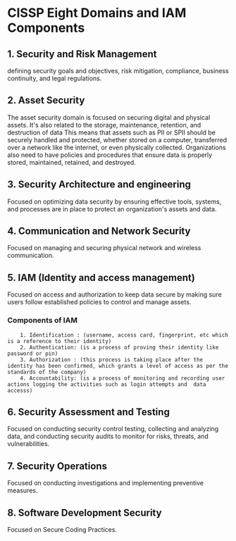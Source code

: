 # CISSP Eight Domains and IAM Components

## 1. Security and Risk Management
  defining security goals and objectives, risk mitigation, compliance, business continuity, and legal regulations.

## 2. Asset Security
  The asset security domain is focused on securing digital and physical assets. It's also related to the storage, maintenance, retention, and destruction of data
  This means that assets such as PII or SPII should be securely handled and protected, whether stored on a computer, transferred over a network like the internet, or even physically collected. Organizations also need to have policies and procedures that ensure data is properly stored, maintained, retained, and destroyed.

## 3. Security Architecture and engineering
  Focused on optimizing data security by ensuring effective tools, systems, and processes are in place to protect an organization's assets and data.

## 4. Communication and Network Security
  Focused on managing and securing physical network and wireless communication.

## 5. IAM (Identity and access management)
  Focused on access and authorization to keep data secure by making sure users follow established policies to control and manage assets.
###     Components of IAM
        1. Identification : (username, access card, fingerprint, etc which is a reference to their identity)
        2. Authentication: (is a process of proving their identity like password or pin)
        3. Authorization : (this process is taking place after the identity has been confirmed, which grants a level of access as per the standards of the company)
        4. Accountability: (is a process of monitoring and recording user actions logging the activities such as login attempts and  data accesss)

## 6. Security Assessment and Testing
   Focused on conducting security control testing, collecting and analyzing data, and conducting security audits to monitor for risks, threats, and vulnerabilities. 

## 7. Security Operations
  Focused on conducting investigations and implementing preventive measures.

##  8. Software Development Security
  Focused on Secure Coding Practices.
  



  

